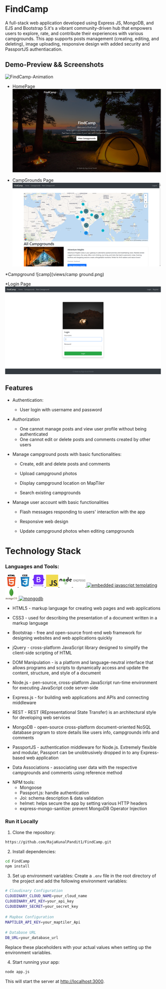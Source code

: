 # FindCamp
A full-stack web application developed using Express JS, MongoDB, and EJS and Bootstrap 5.it's a vibrant community-driven hub that empowers users to explore, rate, and contribute their experiences with various campgrounds. This app supports posts management (creating, editing, and deleting), image uploading, responsive design with added security and PassportJS authentiacation. 

## Demo-Preview && Screenshots
![FindCamp-Animation](views/demo.gif)

* HomePage 
![home](views/Home_Page.png)

* CampGrounds Page
![campgrounds](views/campgrounds.png)

*Campground
![camp](views/camp ground.png)

*Login Page
![login](views/login.png)

## Features

* Authentication:
  - User login with username and password

* Authorization
  - One cannot manage posts and view user profile without being authenticated
  - One cannot edit or delete posts and comments created by other users

* Manage campground posts with basic functionalities:

  - Create, edit and delete posts and comments

  - Upload campground photos

  - Display campground location on MapTiler

  - Search existing campgrounds

* Manage user account with basic functionalities

  - Flash messages responding to users' interaction with the app

  - Responsive web design

  - Update campground photos when editing campgrounds

# Technology Stack

<h3 align="left">Languages and Tools:</h3>
<p align="left">
    <a href="https://www.w3.org/html/" target="_blank"> <img src="https://raw.githubusercontent.com/devicons/devicon/master/icons/html5/html5-original-wordmark.svg" alt="html5" width="40" height="40"/> </a>
    <a href="https://www.w3schools.com/css/" target="_blank"> <img src="https://raw.githubusercontent.com/devicons/devicon/master/icons/css3/css3-original-wordmark.svg" alt="css3" width="40" height="40"/> </a>
    <a href="https://getbootstrap.com/" target="_blank"> <img src="https://raw.githubusercontent.com/devicons/devicon/master/icons/bootstrap/bootstrap-plain-wordmark.svg" alt="bootstrap" width="40" height="40"/> </a>
    <a href="https://developer.mozilla.org/en-US/docs/Web/JavaScript" target="_blank"> <img src="https://raw.githubusercontent.com/devicons/devicon/master/icons/javascript/javascript-original.svg" alt="javascript" width="40" height="40"/> </a>
      <a href="https://nodejs.org" target="_blank"> <img src="https://raw.githubusercontent.com/devicons/devicon/master/icons/nodejs/nodejs-original-wordmark.svg" alt="nodejs" width="40" height="40"/> </a>
    <a href="https://expressjs.com" target="_blank"> <img src="https://raw.githubusercontent.com/devicons/devicon/master/icons/express/express-original-wordmark.svg" alt="express" width="40" height="40"/> </a>
    <a href="https://ejs.co/" target="_blank"> <img src="https://miro.medium.com/v2/resize:fit:1400/1*-8c5bXmKhpKg8NRnBMu0zQ.gif" alt="embedded javascript templating" width="40" height="40"/> </a>
    <a href="https://www.mongodb.com/" target="_blank"> <img src="https://raw.githubusercontent.com/devicons/devicon/master/icons/mongodb/mongodb-original-wordmark.svg" alt="mongodb" width="40" height="40"/> </a>
    <a href="https://mongoosejs.com//" target="_blank"> <img src="https://miro.medium.com/v2/resize:fit:1050/1*OYpEW3PMltGC2MVvJ-5QTw.png" alt="mongodb" width="40" height="40"/> </a>
    </p>

* HTML5 - markup language for creating web pages and web applications

* CSS3 - used for describing the presentation of a document written in a markup language

* Bootstrap - free and open-source front-end web framework for designing websites and web applications quickly

* jQuery - cross-platform JavaScript library designed to simplify the client-side scripting of HTML

* DOM Manipulation - is a platform and language-neutral interface that allows programs and scripts to dynamically access and update the content, structure, and style of a document

* Node.js - pen-source, cross-platform JavaScript run-time environment for executing JavaScript code server-side

* Express.js - for building web applications and APIs and connecting middleware

* REST - REST (REpresentational State Transfer) is an architectural style for developing web services

* MongoDB - open-source cross-platform document-oriented NoSQL database program to store details like users info, campgrounds info and comments

* PassportJS - authentication middleware for Node.js. Extremely flexible and modular, Passport can be unobtrusively dropped in to any Express-based web application

* Data Associations - associating user data with the respective campgrounds and comments using reference method

- NPM tools:
  - Mongoose
  - Passport.js: handle authentication
  - Joi: schema description & data validation
  - helmet: helps secure the app by setting various HTTP headers
  - express-mongo-sanitize: prevent MongoDB Operator Injection


### Run it Locally
1. Clone the repository:
```bash 
https://github.com/RajaKunalPandit1/FindCamp.git
```
2. Install dependencies:
```bash 
cd FindCamp
npm install
```
3. Set up environment variables:
Create a `.env` file in the root directory of the project and add the following environment variables:
```bash
# Cloudinary Configuration
CLOUDINARY_CLOUD_NAME=your_cloud_name
CLOUDINARY_API_KEY=your_api_key
CLOUDINARY_SECRET=your_secret_key

# Mapbox Configuration
MAPTILER_API_KEY=your_maptiler_Api

# Database URL
DB_URL=your_database_url
```
Replace these placeholders with your actual values when setting up the environment variables.

4. Start running your app:
```bash 
node app.js
```
This will start the server at [http://localhost:3000](http://localhost:3000).
